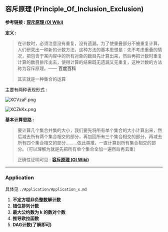 #

## 容斥原理 (Principle_Of_Inclusion_Exclusion)

**参考链接 :** 
**[容斥原理 (OI Wiki)](https://oi-wiki.org/math/combinatorics/inclusion-exclusion-principle/)**

**定义 :**

> 在计数时，必须注意没有重复，没有遗漏。为了使重叠部分不被重复计算，人们研究出一种新的计数方法，这种方法的基本思想是：先不考虑重叠的情况，把包含于某内容中的所有对象的数目先计算出来，然后再把计数时重复计算的数目排斥出去，使得计算的结果既无遗漏又无重复，这种计数的方法称为容斥原理。—— **百度百科**
> 
> 其实就是一种集合的运算

主要有两种表现形式 :

![XCVzaF.png](https://s1.ax1x.com/2022/05/24/XCVzaF.png)

![XCZkKx.png](https://s1.ax1x.com/2022/05/24/XCZkKx.png)

**基本计算思路 :**

> 要计算几个集合并集的大小，我们要先将所有单个集合的大小计算出来，然后减去所有两个集合相交的部分，再加回所有三个集合相交的部分，再减去所有四个集合相交的部分.........依此类推，一直计算到所有集合相交的部分。（可以理解为就是先把所有单个集合全加一遍然后再去重）
> 
> 正确性证明可见 : **[容斥原理 (OI Wiki)](https://oi-wiki.org/math/combinatorics/inclusion-exclusion-principle/)**

---

### Application

具体见 `./Application/Application_x.md`

1. **不定方程非负整数解计数**
2. **错位排列计数**
3. **最大公约数为 k 的数对个数**
4. **推导欧拉函数**
5. **DAG计数(了解即可)**
